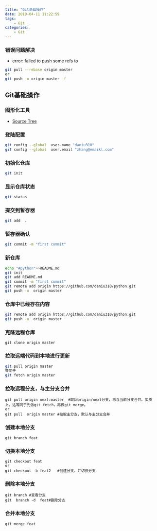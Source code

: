 ```yaml
---
title: "Git基础操作"
date: 2019-04-11 11:22:59
tags:
    - Git
categories:
    - Git
---
```



### 错误问题解决
- error: failed to push some refs to
```bash
git pull --rebase origin master
or
git push -u origin master -f
```
## Git基础操作

### 图形化工具
- [Source Tree](https://www.sourcetreeapp.com/)

### 登陆配置
```bash
git config --global  user.name "daniu310"
git config --global  user.email "zhang@emaikl.com"
```
### 初始化仓库
```bash
git init
```
### 显示仓库状态
```bash
git status
```
### 提交到暂存器
```bash
git add  .
```
### 暂存器确认
```bash
git commit -m "first commit"
```
### 新仓库
```bash
echo "#python">>README.md
git init
git add README.md
git commit -m "first commit"
git remote add origin https://github.com/daniu310/python.git
git push -u  origin master
```
### 仓库中已经存在内容
```bash
git remote add origin https://github.com/daniu310/python.git
git push -u  origin master
```
### 克隆远程仓库
```
git clone origin master
```
### 拉取远端代码到本地进行更新
```bash
git pull origin master
等同于
git fetch origin master
```
### 拉取远程分支，与主分支合并
```
git pull origin next:master  #取回origin/next分支，再与当前分支合并。实质上，这等同于先做git fetch，再做git merge。
or
git pull  origin master #拉取主分支，默认与主分支合并
```
### 创建本地分支
```
git branch feat
```
### 切换本地分支
```
git checkout feat
or
git checkout -b feat2   #创建分支，并切换分支
```
### 删除本地分支
```
git branch #查看分支
git  branch -d  feat#删除分支
```
### 合并本地分支
```
git merge feat
```
